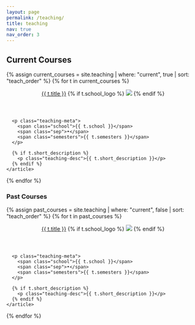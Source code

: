 ```yaml
---
layout: page
permalink: /teaching/
title: teaching
nav: true
nav_order: 3
---
```


<section class="teaching-section">
  <h1>Current Courses</h1>

  {% assign current_courses = site.teaching | where: "current", true | sort: "teach_order" %}
  {% for t in current_courses %}
    <article class="teaching-card">
      <header class="teaching-header">
        <a class="course-link" href="{{ t.url | relative_url }}">{{ t.title }}</a>
        {% if t.school_logo %}
          <img src="{{ t.school_logo | relative_url }}" class="school-logo">
        {% endif %}
      </header>

      <p class="teaching-meta">
        <span class="school">{{ t.school }}</span>
        <span class="sep">•</span>
        <span class="semesters">{{ t.semesters }}</span>
      </p>

      {% if t.short_description %}
        <p class="teaching-desc">{{ t.short_description }}</p>
      {% endif %}
    </article>
  {% endfor %}

  <h1>Past Courses</h1>

  {% assign past_courses = site.teaching | where: "current", false | sort: "teach_order" %}
  {% for t in past_courses %}
    <article class="teaching-card past">
      <header class="teaching-header">
        <a class="course-link" href="{{ t.url | relative_url }}">{{ t.title }}</a>
        {% if t.school_logo %}
          <img src="{{ t.school_logo | relative_url }}" class="school-logo">
        {% endif %}
      </header>

      <p class="teaching-meta">
        <span class="school">{{ t.school }}</span>
        <span class="sep">•</span>
        <span class="semesters">{{ t.semesters }}</span>
      </p>

      {% if t.short_description %}
        <p class="teaching-desc">{{ t.short_description }}</p>
      {% endif %}
    </article>
  {% endfor %}
</section>
